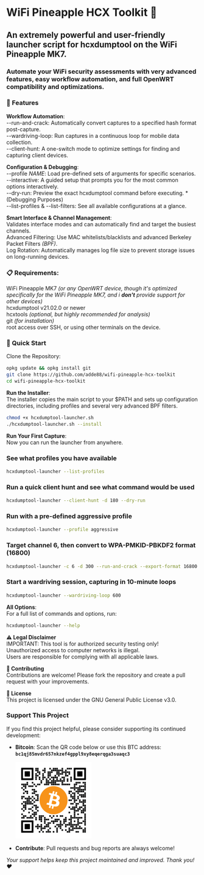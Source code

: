 # WiFi Pineapple HCX Toolkit 🍍  
## An extremely powerful and user-friendly launcher script for hcxdumptool on the WiFi Pineapple MK7.
### Automate your WiFi security assessments with very advanced features, easy workflow automation, and full OpenWRT compatibility and optimizations.  

### 🌟 Features  
**Workflow Automation**:  
--run-and-crack: Automatically convert captures to a specified hash format post-capture.  
--wardriving-loop: Run captures in a continuous loop for mobile data collection.  
--client-hunt: A one-switch mode to optimize settings for finding and capturing client devices.  

**Configuration & Debugging**:  
--profile *NAME*: Load pre-defined sets of arguments for specific scenarios.  
--interactive: A guided setup that prompts you for the most common options interactively.  
--dry-run: Preview the exact hcxdumptool command before executing. *(Debugging Purposes)  
--list-profiles & --list-filters: See all available configurations at a glance.  

**Smart Interface & Channel Management**:  
Validates interface modes and can automatically find and target the busiest channels.  
Advanced Filtering: Use MAC whitelists/blacklists and advanced Berkeley Packet Filters *(BPF)*.  
Log Rotation: Automatically manages log file size to prevent storage issues on long-running devices.  

### 📋 Requirements:  
WiFi Pineapple MK7 *(or any OpenWRT device, though it's optimized specifically for the WiFi Pineapple MK7, and i **don't** provide support for other devices)*  
hcxdumptool v21.02.0 or newer  
hcxtools *(optional, but highly recommended for analysis)*  
git *(for installation)*  
root access over SSH, or using other terminals on the device.  

### 🚀 Quick Start  
Clone the Repository:  
```bash
opkg update && opkg install git
git clone https://github.com/adde88/wifi-pineapple-hcx-toolkit
cd wifi-pineapple-hcx-toolkit
```
**Run the Installer**:  
The installer copies the main script to your $PATH and sets up configuration directories, including profiles and several very advanced BPF filters.  
```bash
chmod +x hcxdumptool-launcher.sh
./hcxdumptool-launcher.sh --install
```
**Run Your First Capture**:  
Now you can run the launcher from anywhere.  

### See what profiles you have available  
```bash
hcxdumptool-launcher --list-profiles  
```
### Run a quick client hunt and see what command would be used  
```bash
hcxdumptool-launcher --client-hunt -d 180 --dry-run  
```
### Run with a pre-defined aggressive profile
```bash
hcxdumptool-launcher --profile aggressive
```
### Target channel 6, then convert to WPA-PMKID-PBKDF2 format (16800)  
```bash
hcxdumptool-launcher -c 6 -d 300 --run-and-crack --export-format 16800  
```
### Start a wardriving session, capturing in 10-minute loops  
```bash
hcxdumptool-launcher --wardriving-loop 600  
```
**All Options**:  
For a full list of commands and options, run:
```bash
hcxdumptool-launcher --help
```
**⚠️ Legal Disclaimer**  
IMPORTANT: This tool is for authorized security testing only!  
Unauthorized access to computer networks is illegal.  
Users are responsible for complying with all applicable laws.  

**🤝 Contributing**  
Contributions are welcome! Please fork the repository and create a pull request with your improvements.  

**📄 License**  
This project is licensed under the GNU General Public License v3.0.  

### Support This Project
If you find this project helpful, please consider supporting its continued development:  
- **Bitcoin**: Scan the QR code below or use this BTC address:  
  **`bc1qj85mvdr657nkzef4gppl9xy8eqerqga3suaqc3`**
  
  ![BTC Donation QR Code](assets/qr-btc-address-200.png)

- **Contribute**: Pull requests and bug reports are always welcome!

*Your support helps keep this project maintained and improved. Thank you! ❤️*

